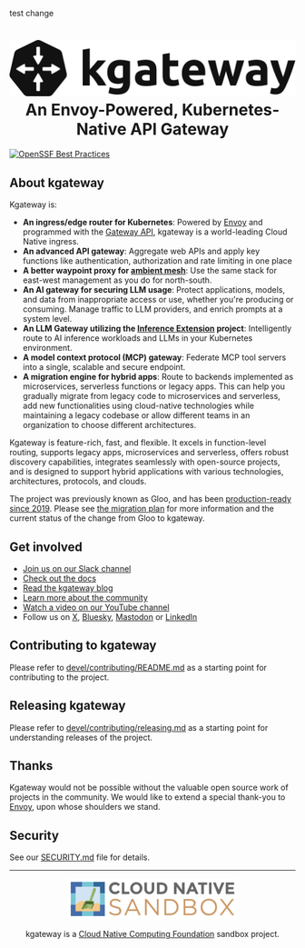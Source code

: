 test change

<h1 align="center">
  <picture>
    <source media="(prefers-color-scheme: dark)" srcset="https://raw.githubusercontent.com/kgateway-dev/kgateway.dev/main/static/logo-dark.svg" alt="kgateway" width="400">
    <source media="(prefers-color-scheme: light)" srcset="https://raw.githubusercontent.com/kgateway-dev/kgateway.dev/main/static/logo.svg" alt="kgateway" width="400">
    <img alt="kgateway" src="https://raw.githubusercontent.com/kgateway-dev/kgateway.dev/main/static/logo.svg">
  </picture>
  <br/>
  An Envoy-Powered, Kubernetes-Native API Gateway
</h1>

[![OpenSSF Best Practices](https://bestpractices.coreinfrastructure.org/projects/10534/badge)](https://bestpractices.coreinfrastructure.org/projects/10534)

## About kgateway

Kgateway is:

* **An ingress/edge router for Kubernetes**: Powered by [Envoy](https://www.envoyproxy.io) and programmed with the [Gateway API](https://gateway-api.sigs.k8s.io/), kgateway is a world-leading Cloud Native ingress.
* **An advanced API gateway**: Aggregate web APIs and apply key functions like authentication, authorization and rate limiting in one place
* **A better waypoint proxy for [ambient mesh](https://ambientmesh.io/)**: Use the same stack for east-west management as you do for north-south.
* **An AI gateway for securing LLM usage**: Protect applications, models, and data from inappropriate access or use, whether you're producing or consuming. Manage traffic to LLM providers, and enrich prompts at a system level.
* **An LLM Gateway utilizing the [Inference Extension](https://gateway-api-inference-extension.sigs.k8s.io/) project**: Intelligently route to AI inference workloads and LLMs in your Kubernetes environment.
* **A model context protocol (MCP) gateway**: Federate MCP tool servers into a single, scalable and secure endpoint.
* **A migration engine for hybrid apps**: Route to backends implemented as microservices, serverless functions or legacy apps. This can help you gradually migrate from legacy code to microservices and serverless, add new functionalities using cloud-native technologies while maintaining a legacy codebase or allow different teams in an organization to choose different architectures.

Kgateway is feature-rich, fast, and flexible. It excels in function-level routing, supports legacy apps, microservices and serverless, offers robust discovery capabilities, integrates seamlessly with open-source projects, and is designed to support hybrid applications with various technologies, architectures, protocols, and clouds.

The project was previously known as Gloo, and has been [production-ready since 2019](https://www.solo.io/blog/announcing-gloo-1-0-a-production-ready-envoy-based-api-gateway). Please see [the migration plan](https://github.com/kgateway-dev/kgateway/issues/10363) for more information and the current status of the change from Gloo to kgateway.

## Get involved

- [Join us on our Slack channel](https://kgateway.dev/slack/)
- [Check out the docs](https://kgateway.dev/docs)
- [Read the kgateway blog](https://kgateway.dev/blog/)
- [Learn more about the community](https://github.com/kgateway-dev/community)
- [Watch a video on our YouTube channel](https://www.youtube.com/@kgateway-dev)
- Follow us on [X](https://x.com/kgatewaydev), [Bluesky](https://bsky.app/profile/kgateway.dev), [Mastodon](https://mastodon.social/@kgateway) or [LinkedIn](https://www.linkedin.com/company/kgateway/)

## Contributing to kgateway

Please refer to [devel/contributing/README.md](/devel/contributing/README.md) as a starting point for contributing to the project.

## Releasing kgateway

Please refer to [devel/contributing/releasing.md](devel/contributing/releasing.md) as a starting point for understanding releases of the project.

## Thanks

Kgateway would not be possible without the valuable open source work of projects in the community. We would like to extend a special thank-you to [Envoy](https://www.envoyproxy.io), upon whose shoulders we stand.

## Security

See our [SECURITY.md](SECURITY.md) file for details.

---

<div align="center">
    <img src="https://raw.githubusercontent.com/cncf/artwork/main/other/cncf-sandbox/horizontal/color/cncf-sandbox-horizontal-color.svg" width="300" alt="Cloud Native Computing Foundation logo"/>
    <p>kgateway is a <a href="https://cncf.io">Cloud Native Computing Foundation</a> sandbox project.</p>
</div>
